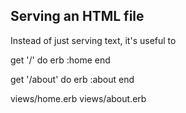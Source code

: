 ## Serving an HTML file

Instead of just serving text, it's useful to

get '/' do
  erb :home
end

get '/about' do
  erb :about
end

views/home.erb
views/about.erb
